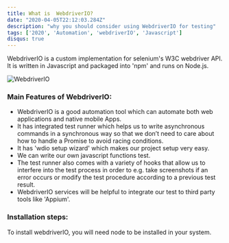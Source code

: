 ```yaml
---
title: What is  WebdriverIO?
date: "2020-04-05T22:12:03.284Z"
description: "why you should consider using WebdriverIO for testing"
tags: ['2020', 'Automation', 'webdriverIO', 'Javascript']
disqus: true
---
```

WebdriverIO is a custom implementation for selenium's W3C webdriver API. It is written in Javascript and packaged into 'npm' and runs on Node.js.

![WebdriverIO](https://i2.wp.com/grantnorwood.com/app/uploads/2017/07/webdriver-io-logo.png?w=1680&ssl=1)

### Main Features of WebdriverIO:
- WebdriverIO is a good automation tool which can automate both web applications and native mobile Apps.
- It has integrated test runner which helps us to write asynchronous commands in a synchronous way so that we don’t need to care about how to handle a Promise to avoid racing conditions.
- It has 'wdio setup wizard' which makes our project setup very easy.
- We can write our own javascript functions test.
- The test runner also comes with a variety of hooks that allow us to interfere into the test process in order to e.g. take screenshots if an error occurs or modify the test procedure according to a previous test result.
- WebdriverIO services will be helpful to integrate our test to third party tools like 'Appium'.

### Installation steps:

To install webdriverIO, you will need node to be installed in your system.